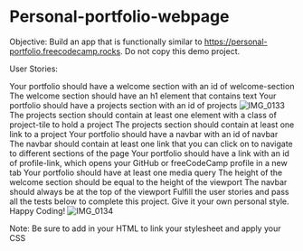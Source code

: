 # Personal-portfolio-webpage
Objective: Build an app that is functionally similar to https://personal-portfolio.freecodecamp.rocks. Do not copy this demo project.

User Stories:

Your portfolio should have a welcome section with an id of welcome-section
The welcome section should have an h1 element that contains text
Your portfolio should have a projects section with an id of projects
![IMG_0133](https://github.com/user-attachments/assets/d180a531-8cea-4600-84f0-4f4a018a2796)
The projects section should contain at least one element with a class of project-tile to hold a project
The projects section should contain at least one link to a project
Your portfolio should have a navbar with an id of navbar
The navbar should contain at least one link that you can click on to navigate to different sections of the page
Your portfolio should have a link with an id of profile-link, which opens your GitHub or freeCodeCamp profile in a new tab
Your portfolio should have at least one media query
The height of the welcome section should be equal to the height of the viewport
The navbar should always be at the top of the viewport
Fulfill the user stories and pass all the tests below to complete this project. Give it your own personal style. Happy Coding!
![IMG_0134](https://github.com/user-attachments/assets/b03ddbca-dbdf-4ee2-9430-b8ca4d08cf5d)

Note: Be sure to add <link rel="stylesheet" href="styles.css"> in your HTML to link your stylesheet and apply your CSS
